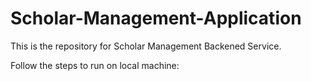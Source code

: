 # Scholar-Management-Application

This is the repository for Scholar Management Backened Service.

Follow the steps to run on local machine:
